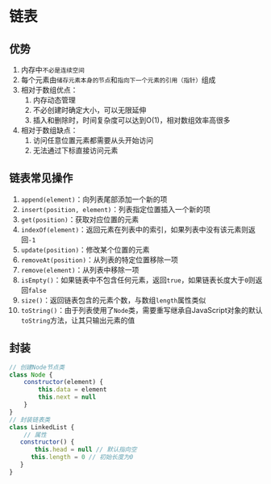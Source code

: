 # 链表

## 优势
1. 内存中`不必是连续空间`
2. 每个元素由`储存元素本身的节点`和`指向下一个元素的引用（指针）`组成
3. 相对于数组优点：
    1. 内存动态管理
    2. 不必创建时确定大小，可以无限延伸
    3. 插入和删除时，时间复杂度可以达到O(1)，相对数组效率高很多
4. 相对于数组缺点：
    1. 访问任意位置元素都需要从头开始访问
    2. 无法通过下标直接访问元素

## 链表常见操作
1. `append(element)`：向列表尾部添加一个新的项
2. `insert(position, element)`：列表指定位置插入一个新的项
3. `get(position)`：获取对应位置的元素
4. `indexOf(element)`：返回元素在列表中的索引，如果列表中没有该元素则返回`-1`
5. `update(position)`：修改某个位置的元素
6. `removeAt(position)`：从列表的特定位置移除一项
7. `remove(element)`：从列表中移除一项
8. `isEmpty()`：如果链表中不包含任何元素，返回`true`，如果链表长度大于`0`则返回`false`
9. `size()`：返回链表包含的元素个数，与数组`length`属性类似
10. `toString()`：由于列表使用了`Node`类，需要重写继承自JavaScript对象的默认`toString`方法，让其只输出元素的值

## 封装
```js
// 创建Node节点类
class Node {
    constructor(element) {
        this.data = element
        this.next = null
    }
}
// 封装链表类
class LinkedList {
    // 属性
   constructor() {
       this.head = null // 默认指向空
      this.length = 0 // 初始长度为0
   }
}
```
